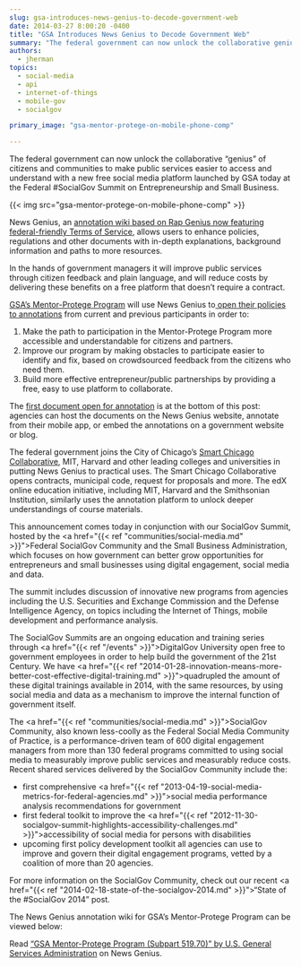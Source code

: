 ```yaml
---
slug: gsa-introduces-news-genius-to-decode-government-web
date: 2014-03-27 8:00:20 -0400
title: "GSA Introduces News Genius to Decode Government Web"
summary: "The federal government can now unlock the collaborative genius of citizens and communities to make public services easier to access and understand with a new free social media platform launched by GSA today at the Federal #SocialGov Summit on Entrepreneurship and Small Business."
authors:
  - jherman
topics:
  - social-media
  - api
  - internet-of-things
  - mobile-gov
  - socialgov

primary_image: "gsa-mentor-protege-on-mobile-phone-comp"

---
```


The federal government can now unlock the collaborative “genius” of citizens and communities to make public services easier to access and understand with a new free social media platform launched by GSA today at the Federal #SocialGov Summit on Entrepreneurship and Small Business.

{{< img src="gsa-mentor-protege-on-mobile-phone-comp" >}}

News Genius, an <a href="http://news.rapgenius.com/">annotation wiki based on Rap Genius now featuring federal-friendly Terms of Service</a>, allows users to enhance policies, regulations and other documents with in-depth explanations, background information and paths to more resources.

In the hands of government managers it will improve public services through citizen feedback and plain language, and will reduce costs by delivering these benefits on a free platform that doesn’t require a contract.

<a href="http://www.gsa.gov/portal/content/105301?utm_source=SBU&utm_medium=print-radio&utm_term=mentorprotege&utm_campaign=shortcuts">GSA’s Mentor-Protege Program</a> will use News Genius to<a href="http://news.rapgenius.com/Us-general-services-administration-gsa-mentor-protege-program-subpart-51970-annotated"> open their policies to annotations</a> from current and previous participants in order to:

1. Make the path to participation in the Mentor-Protege Program more accessible and understandable for citizens and partners.
2. Improve our program by making obstacles to participate easier to identify and fix, based on crowdsourced feedback from the citizens who need them.
3. Build more effective entrepreneur/public partnerships by providing a free, easy to use platform to collaborate.

The <a href="http://news.rapgenius.com/Us-general-services-administration-gsa-mentor-protege-program-subpart-51970-annotated">first document open for annotation</a> is at the bottom of this post: agencies can host the documents on the News Genius website, annotate from their mobile app, or embed the annotations on a government website or blog.

The federal government joins the City of Chicago’s <a href="http://news.rapgenius.com/SmartChicago">Smart Chicago Collaborative</a>, MIT, Harvard and other leading colleges and universities in putting News Genius to practical uses. The Smart Chicago Collaborative opens contracts, municipal code, request for proposals and more. The edX online education initiative, including MIT, Harvard and the Smithsonian Institution, similarly uses the annotation platform to unlock deeper understandings of course materials.

This announcement comes today in conjunction with our SocialGov Summit, hosted by the <a href="{{< ref "communities/social-media.md" >}}">Federal SocialGov Community</a> and the Small Business Administration, which focuses on how government can better grow opportunities for entrepreneurs and small businesses using digital engagement, social media and data.

The summit includes discussion of innovative new programs from agencies including the U.S. Securities and Exchange Commission and the Defense Intelligence Agency, on topics including the Internet of Things, mobile development and performance analysis.

The SocialGov Summits are an ongoing education and training series through <a href="{{< ref "/events" >}}">DigitalGov University</a> open free to government employees in order to help build the government of the 21st Century. We have <a href="{{< ref "2014-01-28-innovation-means-more-better-cost-effective-digital-training.md" >}}">quadrupled the amount of these digital trainings</a> available in 2014, with the same resources, by using social media and data as a mechanism to improve the internal function of government itself.

The <a href="{{< ref "communities/social-media.md" >}}">SocialGov Community</a>, also known less-coolly as the Federal Social Media Community of Practice, is a performance-driven team of 600 digital engagement managers from more than 130 federal programs committed to using social media to measurably improve public services and measurably reduce costs. Recent shared services delivered by the SocialGov Community include the:

* first comprehensive <a href="{{< ref "2013-04-19-social-media-metrics-for-federal-agencies.md" >}}">social media performance analysis recommendations</a> for government
* first federal toolkit to improve the <a href="{{< ref "2012-11-30-socialgov-summit-highlights-accessibility-challenges.md" >}}">accessibility of social media for persons with disabilities</a>
* upcoming first policy development toolkit all agencies can use to improve and govern their digital engagement programs, vetted by a coalition of more than 20 agencies.

For more information on the SocialGov Community, check out our recent <a href="{{< ref "2014-02-18-state-of-the-socialgov-2014.md" >}}">“State of the #SocialGov 2014” post</a>.

The News Genius annotation wiki for GSA’s Mentor-Protege Program can be viewed below:

Read <a href="http://news.rapgenius.com/Us-general-services-administration-gsa-mentor-protege-program-subpart-51970-annotated">“GSA Mentor-Protege Program (Subpart 519.70)” by U.S. General Services Administration</a> on News Genius.
